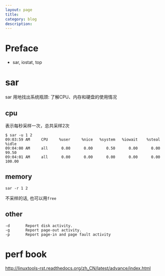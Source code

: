 ```yaml
---
layout: page
title:
category: blog
description:
---
```

# Preface

- sar, iostat, top

# sar
sar 用地找出系统瓶颈: 了解CPU、内存和硬盘的使用情况

## cpu
表示每秒采样一次，总共采样2次

	$ sar -u 1 2
	09:03:59 AM     CPU     %user     %nice   %system   %iowait    %steal     %idle
	09:04:00 AM     all      0.00      0.00      0.50      0.00      0.00     99.50
	09:04:01 AM     all      0.00      0.00      0.00      0.00      0.00    100.00

## memory

	sar -r 1 2

不采样的话, 也可以用`free`

## other

	-d       Report disk activity.
	-g       Report page-out activity.
	-p       Report page-in and page fault activity

# perf book
http://linuxtools-rst.readthedocs.org/zh_CN/latest/advance/index.html

